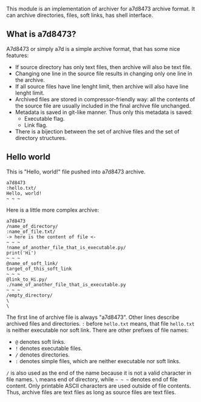 This module is an implementation of archiver for a7d8473 archive format.
It can archive directories, files, soft links, has shell interface.
## What is a7d8473?
A7d8473 or simply a7d is a simple archive format, that has some nice features:
* If source directory has only text files, then archive will also be text file.
* Changing one line in the source file results in changing only one line in the archive.
* If all source files have line lenght limit, then archive will also have line lenght limit.
* Archived files are stored in compressor-friendly way:
  all the contents of the source file are usually included in the final archive file unchanged.
* Metadata is saved in git-like manner. Thus only this metadata is saved:
  * Executable flag.
  * Link flag.
* There is a bijection between the set of archive files and the set of directory structures.

## Hello world
This is "Hello, world!" file pushed into a7d8473 archive.
```
a7d8473
:hello.txt/
Hello, world!
~ ~ ~
```
Here is a little more complex archive:
```
a7d8473
/name_of_directory/
:name_of_file.txt/
-> here is the content of file <-
~ ~ ~
!name_of_another_file_that_is_executable.py/
print('Hi')
~ ~ ~
@name_of_soft_link/
target_of_this_soft_link
~ ~ ~
@link_to_Hi.py/
./name_of_another_file_that_is_executable.py
~ ~ ~
/empty_directory/
\
\
```
The first line of archive file is always "a7d8473".
Other lines describe archived files and directories.
`:` before `hello.txt` means, that file `hello.txt` is neither executable nor soft link.
There are other prefixes of file names:
* `@` denotes soft links.
* `!` denotes executable files.
* `/` denotes directories.
* `:` denotes simple files, which are neither executable nor soft links.

`/` is also used as the end of the name because it is not a valid character in file names.
`\` means end of directory, while `~ ~ ~` denotes end of file content.
Only printable ASCII characters are used outside of file contents.
Thus, archive files are text files as long as source files are text files.
